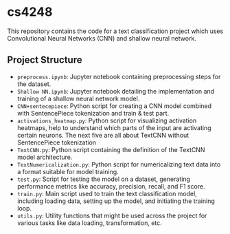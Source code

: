 # cs4248

This repository contains the code for a text classification project which uses Convolutional Neural Networks (CNN) and shallow neural network. 

## Project Structure

- `preprocess.ipynb`: Jupyter notebook containing preprocessing steps for the dataset.
- `Shallow NN.ipynb`: Jupyter notebook detailing the implementation and training of a shallow neural network model.
- `CNN+sentecepiece`: Python script for creating a CNN model combined with SentencePiece tokenization and train & test part.
- `activations_heatmap.py`: Python script for visualizing activation heatmaps, help to understand which parts of the input are activating certain neurons.
The next five are all about TextCNN without SentencePiece tokenization
- `TextCNN.py`: Python script containing the definition of the TextCNN model architecture.
- `TextNumericalization.py`: Python script for numericalizing text data into a format suitable for model training.
- `test.py`: Script for testing the model on a dataset, generating performance metrics like accuracy, precision, recall, and F1 score.
- `train.py`: Main script used to train the text classification model, including loading data, setting up the model, and initiating the training loop.
- `utils.py`: Utility functions that might be used across the project for various tasks like data loading, transformation, etc.
